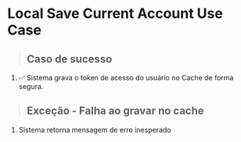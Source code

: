 # Local Save Current Account Use Case

> ## Caso de sucesso
1. ✅ Sistema grava o token de acesso do usuário no Cache de forma segura.

> ## Exceção - Falha ao gravar no cache
1. Sistema retorna mensagem de erro inesperado